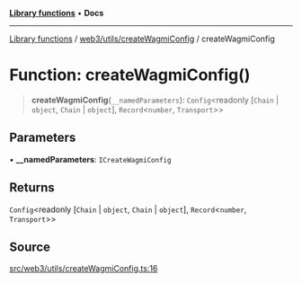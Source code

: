 [**Library functions**](../../../../README.md) • **Docs**

***

[Library functions](../../../../modules.md) / [web3/utils/createWagmiConfig](../README.md) / createWagmiConfig

# Function: createWagmiConfig()

> **createWagmiConfig**(`__namedParameters`): `Config`\<readonly [`Chain` \| `object`, `Chain` \| `object`], `Record`\<`number`, `Transport`\>\>

## Parameters

• **\_\_namedParameters**: `ICreateWagmiConfig`

## Returns

`Config`\<readonly [`Chain` \| `object`, `Chain` \| `object`], `Record`\<`number`, `Transport`\>\>

## Source

[src/web3/utils/createWagmiConfig.ts:16](https://github.com/bgd-labs/fe-shared/blob/bcb81f075c57b42adfeb5f3e6c387d13f532f431/src/web3/utils/createWagmiConfig.ts#L16)
